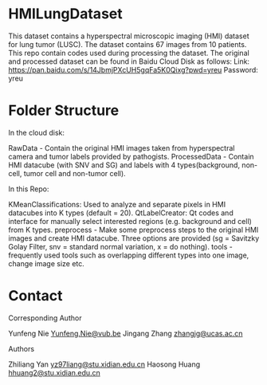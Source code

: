 # HMILungDataset
This dataset contains a hyperspectral microscopic imaging (HMI) dataset for lung tumor (LUSC). The dataset contains 67 images from 10 patients. 
This repo contain codes used during processing the dataset. The original and processed dataset can be found in Baidu Cloud Disk as follows:
Link: https://pan.baidu.com/s/14JbmjPXcUH5gqFa5K0Qixg?pwd=yreu 
Password: yreu 

# Folder Structure
In the cloud disk:

RawData - Contain the original HMI images taken from hyperspectral camera and tumor labels provided by pathogists.
ProcessedData - Contain HMI datacube (with SNV and SG) and labels with 4 types(background, non-cell, tumor cell and non-tumor cell).


In this Repo:

KMeanClassifications: Used to analyze and separate pixels in HMI datacubes into K types (default = 20).
QtLabelCreator: Qt codes and interface for manually select interested regions (e.g. background and cell) from K types.
preprocess - Make some preprocess steps to the original HMI images and create HMI datacube. Three options are provided (sg = Savitzky Golay Filter, snv = standard normal variation, x = do nothing). 
tools - frequently used tools such as overlapping different types into one image, change image size etc.

# Contact
Corresponding Author 

Yunfeng Nie Yunfeng.Nie@vub.be
Jingang Zhang zhangjg@ucas.ac.cn   

Authors

Zhiliang Yan yz97liang@stu.xidian.edu.cn
Haosong Huang hhuang2@stu.xidian.edu.cn
